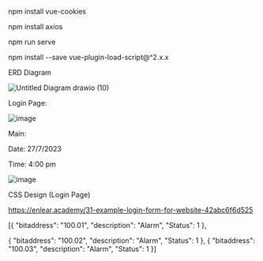 npm install vue-cookies

npm install axios

npm run serve

npm install --save vue-plugin-load-script@^2.x.x

ERD Diagram

![Untitled Diagram drawio (10)](https://github.com/junxian428/vuejs_frontend_crud/assets/58724748/4ac07240-4f38-4e91-9d83-62488ed8e8fa)


Login Page:

![image](https://github.com/junxian428/vuejs_frontend_crud/assets/58724748/7567d67e-167e-47e5-9460-998af5e5a94f)

Main:

Date: 27/7/2023 

Time: 4:00 pm

![image](https://github.com/junxian428/vuejs_frontend_crud/assets/58724748/a6fcab61-8dde-4ccd-807a-d99c7d56d4d5)



CSS Design (Login Page)

https://enlear.academy/31-example-login-form-for-website-42abc6f6d525



[{
    "bitaddress": "100.01",
    "description": "Alarm",
    "Status": 1
},


{
    "bitaddress": "100.02",
    "description": "Alarm",
    "Status": 1
},
{
    "bitaddress": "100.03",
    "description": "Alarm",
    "Status": 1
}]